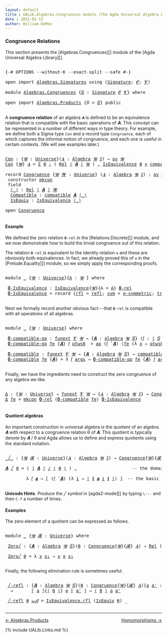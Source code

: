```yaml
---
layout: default
title : UALib.Algebras.Congruences module (The Agda Universal Algebra Library)
date : 2021-01-13
author: William DeMeo
---
```


### <a id="congruence-relations">Congruence Relations</a>

This section presents the [Algebras.Congruences][] module of the [Agda Universal Algebra Library][].

<pre class="Agda">

<a id="320" class="Symbol">{-#</a> <a id="324" class="Keyword">OPTIONS</a> <a id="332" class="Pragma">--without-K</a> <a id="344" class="Pragma">--exact-split</a> <a id="358" class="Pragma">--safe</a> <a id="365" class="Symbol">#-}</a>

<a id="370" class="Keyword">open</a> <a id="375" class="Keyword">import</a> <a id="382" href="Algebras.Signatures.html" class="Module">Algebras.Signatures</a> <a id="402" class="Keyword">using</a> <a id="408" class="Symbol">(</a><a id="409" href="Algebras.Signatures.html#1299" class="Function">Signature</a><a id="418" class="Symbol">;</a> <a id="420" href="Prelude.Preliminaries.html#5595" class="Generalizable">𝓞</a><a id="421" class="Symbol">;</a> <a id="423" href="Universes.html#262" class="Generalizable">𝓥</a><a id="424" class="Symbol">)</a>

<a id="427" class="Keyword">module</a> <a id="434" href="Algebras.Congruences.html" class="Module">Algebras.Congruences</a> <a id="455" class="Symbol">{</a><a id="456" href="Algebras.Congruences.html#456" class="Bound">𝑆</a> <a id="458" class="Symbol">:</a> <a id="460" href="Algebras.Signatures.html#1299" class="Function">Signature</a> <a id="470" href="Prelude.Preliminaries.html#5595" class="Generalizable">𝓞</a> <a id="472" href="Universes.html#262" class="Generalizable">𝓥</a><a id="473" class="Symbol">}</a> <a id="475" class="Keyword">where</a>

<a id="482" class="Keyword">open</a> <a id="487" class="Keyword">import</a> <a id="494" href="Algebras.Products.html" class="Module">Algebras.Products</a> <a id="512" class="Symbol">{</a><a id="513" class="Argument">𝑆</a> <a id="515" class="Symbol">=</a> <a id="517" href="Algebras.Congruences.html#456" class="Bound">𝑆</a><a id="518" class="Symbol">}</a> <a id="520" class="Keyword">public</a>

</pre>

A **congruence relation** of an algebra `𝑨` is defined to be an equivalence relation that is compatible with the basic operations of 𝑨.  This concept can be represented in a number of different ways in type theory.  For example, we define both a Sigma type `Con` and a record type `Congruence`, each of which captures the informal notion of congruence, and each one is useful in certain contexts. (We will see examples later.)

<pre class="Agda">

<a id="Con"></a><a id="982" href="Algebras.Congruences.html#982" class="Function">Con</a> <a id="986" class="Symbol">:</a> <a id="988" class="Symbol">{</a><a id="989" href="Algebras.Congruences.html#989" class="Bound">𝓤</a> <a id="991" class="Symbol">:</a> <a id="993" href="Agda.Primitive.html#423" class="Function">Universe</a><a id="1001" class="Symbol">}(</a><a id="1003" href="Algebras.Congruences.html#1003" class="Bound">𝑨</a> <a id="1005" class="Symbol">:</a> <a id="1007" href="Algebras.Algebras.html#694" class="Function">Algebra</a> <a id="1015" href="Algebras.Congruences.html#989" class="Bound">𝓤</a> <a id="1017" href="Algebras.Congruences.html#456" class="Bound">𝑆</a><a id="1018" class="Symbol">)</a> <a id="1020" class="Symbol">→</a> <a id="1022" href="Algebras.Products.html#1918" class="Function">ov</a> <a id="1025" href="Algebras.Congruences.html#989" class="Bound">𝓤</a> <a id="1027" href="Universes.html#403" class="Function Operator">̇</a>
<a id="1029" href="Algebras.Congruences.html#982" class="Function">Con</a> <a id="1033" class="Symbol">{</a><a id="1034" href="Algebras.Congruences.html#1034" class="Bound">𝓤</a><a id="1035" class="Symbol">}</a> <a id="1037" href="Algebras.Congruences.html#1037" class="Bound">𝑨</a> <a id="1039" class="Symbol">=</a> <a id="1041" href="MGS-MLTT.html#3074" class="Function">Σ</a> <a id="1043" href="Algebras.Congruences.html#1043" class="Bound">θ</a> <a id="1045" href="MGS-MLTT.html#3074" class="Function">꞉</a> <a id="1047" class="Symbol">(</a> <a id="1049" href="Relations.Discrete.html#7795" class="Function">Rel</a> <a id="1053" href="Prelude.Preliminaries.html#13518" class="Function Operator">∣</a> <a id="1055" href="Algebras.Congruences.html#1037" class="Bound">𝑨</a> <a id="1057" href="Prelude.Preliminaries.html#13518" class="Function Operator">∣</a> <a id="1059" href="Algebras.Congruences.html#1034" class="Bound">𝓤</a> <a id="1061" class="Symbol">)</a> <a id="1063" href="MGS-MLTT.html#3074" class="Function">,</a> <a id="1065" href="Relations.Quotients.html#2378" class="Record">IsEquivalence</a> <a id="1079" href="Algebras.Congruences.html#1043" class="Bound">θ</a> <a id="1081" href="MGS-MLTT.html#3515" class="Function Operator">×</a> <a id="1083" href="Algebras.Algebras.html#5864" class="Function">compatible</a> <a id="1094" href="Algebras.Congruences.html#1037" class="Bound">𝑨</a> <a id="1096" href="Algebras.Congruences.html#1043" class="Bound">θ</a>

<a id="1099" class="Keyword">record</a> <a id="Congruence"></a><a id="1106" href="Algebras.Congruences.html#1106" class="Record">Congruence</a> <a id="1117" class="Symbol">{</a><a id="1118" href="Algebras.Congruences.html#1118" class="Bound">𝓤</a> <a id="1120" href="Algebras.Congruences.html#1120" class="Bound">𝓦</a> <a id="1122" class="Symbol">:</a> <a id="1124" href="Agda.Primitive.html#423" class="Function">Universe</a><a id="1132" class="Symbol">}</a> <a id="1134" class="Symbol">(</a><a id="1135" href="Algebras.Congruences.html#1135" class="Bound">𝑨</a> <a id="1137" class="Symbol">:</a> <a id="1139" href="Algebras.Algebras.html#694" class="Function">Algebra</a> <a id="1147" href="Algebras.Congruences.html#1118" class="Bound">𝓤</a> <a id="1149" href="Algebras.Congruences.html#456" class="Bound">𝑆</a><a id="1150" class="Symbol">)</a> <a id="1152" class="Symbol">:</a> <a id="1154" href="Algebras.Products.html#1918" class="Function">ov</a> <a id="1157" href="Algebras.Congruences.html#1120" class="Bound">𝓦</a> <a id="1159" href="Agda.Primitive.html#636" class="Function Operator">⊔</a> <a id="1161" href="Algebras.Congruences.html#1118" class="Bound">𝓤</a> <a id="1163" href="Universes.html#403" class="Function Operator">̇</a>  <a id="1166" class="Keyword">where</a>
 <a id="1173" class="Keyword">constructor</a> <a id="mkcon"></a><a id="1185" href="Algebras.Congruences.html#1185" class="InductiveConstructor">mkcon</a>
 <a id="1192" class="Keyword">field</a>
  <a id="Congruence.⟨_⟩"></a><a id="1200" href="Algebras.Congruences.html#1200" class="Field Operator">⟨_⟩</a> <a id="1204" class="Symbol">:</a> <a id="1206" href="Relations.Discrete.html#7795" class="Function">Rel</a> <a id="1210" href="Prelude.Preliminaries.html#13518" class="Function Operator">∣</a> <a id="1212" href="Algebras.Congruences.html#1135" class="Bound">𝑨</a> <a id="1214" href="Prelude.Preliminaries.html#13518" class="Function Operator">∣</a> <a id="1216" href="Algebras.Congruences.html#1120" class="Bound">𝓦</a>
  <a id="Congruence.Compatible"></a><a id="1220" href="Algebras.Congruences.html#1220" class="Field">Compatible</a> <a id="1231" class="Symbol">:</a> <a id="1233" href="Algebras.Algebras.html#5864" class="Function">compatible</a> <a id="1244" href="Algebras.Congruences.html#1135" class="Bound">𝑨</a> <a id="1246" href="Algebras.Congruences.html#1200" class="Field Operator">⟨_⟩</a>
  <a id="Congruence.IsEquiv"></a><a id="1252" href="Algebras.Congruences.html#1252" class="Field">IsEquiv</a> <a id="1260" class="Symbol">:</a> <a id="1262" href="Relations.Quotients.html#2378" class="Record">IsEquivalence</a> <a id="1276" href="Algebras.Congruences.html#1200" class="Field Operator">⟨_⟩</a>

<a id="1281" class="Keyword">open</a> <a id="1286" href="Algebras.Congruences.html#1106" class="Module">Congruence</a>

</pre>



#### <a id="example">Example</a>

We defined the zero relation `𝟎-rel` in the [Relations.Discrete][] module, and we now demonstrate how to build the trivial congruence out of this relation.

The relation `𝟎-rel` is equivalent to the identity relation `≡` and these are obviously both equivalences. In fact, we already proved this of `≡` in the [Prelude.Equality][] module, so we simply apply the corresponding proofs.

<pre class="Agda">

<a id="1745" class="Keyword">module</a> <a id="1752" href="Algebras.Congruences.html#1752" class="Module">_</a> <a id="1754" class="Symbol">{</a><a id="1755" href="Algebras.Congruences.html#1755" class="Bound">𝓤</a> <a id="1757" class="Symbol">:</a> <a id="1759" href="Agda.Primitive.html#423" class="Function">Universe</a><a id="1767" class="Symbol">}{</a><a id="1769" href="Algebras.Congruences.html#1769" class="Bound">A</a> <a id="1771" class="Symbol">:</a> <a id="1773" href="Algebras.Congruences.html#1755" class="Bound">𝓤</a> <a id="1775" href="Universes.html#403" class="Function Operator">̇</a><a id="1776" class="Symbol">}</a> <a id="1778" class="Keyword">where</a>

 <a id="1786" href="Algebras.Congruences.html#1786" class="Function">𝟎-IsEquivalence</a> <a id="1802" class="Symbol">:</a> <a id="1804" href="Relations.Quotients.html#2378" class="Record">IsEquivalence</a><a id="1817" class="Symbol">{</a><a id="1818" href="Algebras.Congruences.html#1755" class="Bound">𝓤</a><a id="1819" class="Symbol">}{</a><a id="1821" class="Argument">A</a> <a id="1823" class="Symbol">=</a> <a id="1825" href="Algebras.Congruences.html#1769" class="Bound">A</a><a id="1826" class="Symbol">}</a> <a id="1828" href="Relations.Discrete.html#8324" class="Function">𝟎-rel</a>
 <a id="1835" href="Algebras.Congruences.html#1786" class="Function">𝟎-IsEquivalence</a> <a id="1851" class="Symbol">=</a> <a id="1853" class="Keyword">record</a> <a id="1860" class="Symbol">{</a><a id="1861" href="Relations.Quotients.html#2446" class="Field">rfl</a> <a id="1865" class="Symbol">=</a> <a id="1867" href="Prelude.Equality.html#1413" class="InductiveConstructor">refl</a><a id="1871" class="Symbol">;</a> <a id="1873" href="Relations.Quotients.html#2471" class="Field">sym</a> <a id="1877" class="Symbol">=</a> <a id="1879" href="Prelude.Equality.html#1968" class="Function">≡-symmetric</a><a id="1890" class="Symbol">;</a> <a id="1892" href="Relations.Quotients.html#2496" class="Field">trans</a> <a id="1898" class="Symbol">=</a> <a id="1900" href="Prelude.Equality.html#2094" class="Function">≡-transitive</a><a id="1912" class="Symbol">}</a>

</pre>

Next we formally record another obvious fact---that `𝟎-rel` is compatible with all operations of all algebras.

<pre class="Agda">

<a id="2053" class="Keyword">module</a> <a id="2060" href="Algebras.Congruences.html#2060" class="Module">_</a> <a id="2062" class="Symbol">{</a><a id="2063" href="Algebras.Congruences.html#2063" class="Bound">𝓤</a> <a id="2065" class="Symbol">:</a> <a id="2067" href="Agda.Primitive.html#423" class="Function">Universe</a><a id="2075" class="Symbol">}</a> <a id="2077" class="Keyword">where</a>

 <a id="2085" href="Algebras.Congruences.html#2085" class="Function">𝟎-compatible-op</a> <a id="2101" class="Symbol">:</a> <a id="2103" href="MGS-FunExt-from-Univalence.html#393" class="Function">funext</a> <a id="2110" href="Algebras.Congruences.html#472" class="Bound">𝓥</a> <a id="2112" href="Algebras.Congruences.html#2063" class="Bound">𝓤</a> <a id="2114" class="Symbol">→</a> <a id="2116" class="Symbol">{</a><a id="2117" href="Algebras.Congruences.html#2117" class="Bound">𝑨</a> <a id="2119" class="Symbol">:</a> <a id="2121" href="Algebras.Algebras.html#694" class="Function">Algebra</a> <a id="2129" href="Algebras.Congruences.html#2063" class="Bound">𝓤</a> <a id="2131" href="Algebras.Congruences.html#456" class="Bound">𝑆</a><a id="2132" class="Symbol">}</a> <a id="2134" class="Symbol">(</a><a id="2135" href="Algebras.Congruences.html#2135" class="Bound">𝑓</a> <a id="2137" class="Symbol">:</a> <a id="2139" href="Prelude.Preliminaries.html#13518" class="Function Operator">∣</a> <a id="2141" href="Algebras.Congruences.html#456" class="Bound">𝑆</a> <a id="2143" href="Prelude.Preliminaries.html#13518" class="Function Operator">∣</a><a id="2144" class="Symbol">)</a> <a id="2146" class="Symbol">→</a> <a id="2148" href="Relations.Discrete.html#10136" class="Function">compatible-fun</a> <a id="2163" class="Symbol">(</a><a id="2164" href="Algebras.Congruences.html#2135" class="Bound">𝑓</a> <a id="2166" href="Algebras.Algebras.html#2991" class="Function Operator">̂</a> <a id="2168" href="Algebras.Congruences.html#2117" class="Bound">𝑨</a><a id="2169" class="Symbol">)</a> <a id="2171" href="Relations.Discrete.html#8324" class="Function">𝟎-rel</a>
 <a id="2178" href="Algebras.Congruences.html#2085" class="Function">𝟎-compatible-op</a> <a id="2194" href="Algebras.Congruences.html#2194" class="Bound">fe</a> <a id="2197" class="Symbol">{</a><a id="2198" href="Algebras.Congruences.html#2198" class="Bound">𝑨</a><a id="2199" class="Symbol">}</a> <a id="2201" href="Algebras.Congruences.html#2201" class="Bound">𝑓</a> <a id="2203" href="Algebras.Congruences.html#2203" class="Bound">ptws0</a>  <a id="2210" class="Symbol">=</a> <a id="2212" href="MGS-MLTT.html#6613" class="Function">ap</a> <a id="2215" class="Symbol">(</a><a id="2216" href="Algebras.Congruences.html#2201" class="Bound">𝑓</a> <a id="2218" href="Algebras.Algebras.html#2991" class="Function Operator">̂</a> <a id="2220" href="Algebras.Congruences.html#2198" class="Bound">𝑨</a><a id="2221" class="Symbol">)</a> <a id="2223" class="Symbol">(</a><a id="2224" href="Algebras.Congruences.html#2194" class="Bound">fe</a> <a id="2227" class="Symbol">(λ</a> <a id="2230" href="Algebras.Congruences.html#2230" class="Bound">x</a> <a id="2232" class="Symbol">→</a> <a id="2234" href="Algebras.Congruences.html#2203" class="Bound">ptws0</a> <a id="2240" href="Algebras.Congruences.html#2230" class="Bound">x</a><a id="2241" class="Symbol">))</a>

 <a id="2246" href="Algebras.Congruences.html#2246" class="Function">𝟎-compatible</a> <a id="2259" class="Symbol">:</a> <a id="2261" href="MGS-FunExt-from-Univalence.html#393" class="Function">funext</a> <a id="2268" href="Algebras.Congruences.html#472" class="Bound">𝓥</a> <a id="2270" href="Algebras.Congruences.html#2063" class="Bound">𝓤</a> <a id="2272" class="Symbol">→</a> <a id="2274" class="Symbol">{</a><a id="2275" href="Algebras.Congruences.html#2275" class="Bound">𝑨</a> <a id="2277" class="Symbol">:</a> <a id="2279" href="Algebras.Algebras.html#694" class="Function">Algebra</a> <a id="2287" href="Algebras.Congruences.html#2063" class="Bound">𝓤</a> <a id="2289" href="Algebras.Congruences.html#456" class="Bound">𝑆</a><a id="2290" class="Symbol">}</a> <a id="2292" class="Symbol">→</a> <a id="2294" href="Algebras.Algebras.html#5864" class="Function">compatible</a> <a id="2305" href="Algebras.Congruences.html#2275" class="Bound">𝑨</a> <a id="2307" href="Relations.Discrete.html#8324" class="Function">𝟎-rel</a>
 <a id="2314" href="Algebras.Congruences.html#2246" class="Function">𝟎-compatible</a> <a id="2327" href="Algebras.Congruences.html#2327" class="Bound">fe</a> <a id="2330" class="Symbol">{</a><a id="2331" href="Algebras.Congruences.html#2331" class="Bound">𝑨</a><a id="2332" class="Symbol">}</a> <a id="2334" class="Symbol">=</a> <a id="2336" class="Symbol">λ</a> <a id="2338" href="Algebras.Congruences.html#2338" class="Bound">𝑓</a> <a id="2340" href="Algebras.Congruences.html#2340" class="Bound">args</a> <a id="2345" class="Symbol">→</a> <a id="2347" href="Algebras.Congruences.html#2085" class="Function">𝟎-compatible-op</a> <a id="2363" href="Algebras.Congruences.html#2327" class="Bound">fe</a> <a id="2366" class="Symbol">{</a><a id="2367" href="Algebras.Congruences.html#2331" class="Bound">𝑨</a><a id="2368" class="Symbol">}</a> <a id="2370" href="Algebras.Congruences.html#2338" class="Bound">𝑓</a> <a id="2372" href="Algebras.Congruences.html#2340" class="Bound">args</a>

</pre>

Finally, we have the ingredients need to construct the zero congruence of any algebra we like.

<pre class="Agda">

<a id="Δ"></a><a id="2500" href="Algebras.Congruences.html#2500" class="Function">Δ</a> <a id="2502" class="Symbol">:</a> <a id="2504" class="Symbol">{</a><a id="2505" href="Algebras.Congruences.html#2505" class="Bound">𝓤</a> <a id="2507" class="Symbol">:</a> <a id="2509" href="Agda.Primitive.html#423" class="Function">Universe</a><a id="2517" class="Symbol">}</a> <a id="2519" class="Symbol">→</a> <a id="2521" href="MGS-FunExt-from-Univalence.html#393" class="Function">funext</a> <a id="2528" href="Algebras.Congruences.html#472" class="Bound">𝓥</a> <a id="2530" href="Algebras.Congruences.html#2505" class="Bound">𝓤</a> <a id="2532" class="Symbol">→</a> <a id="2534" class="Symbol">{</a><a id="2535" href="Algebras.Congruences.html#2535" class="Bound">𝑨</a> <a id="2537" class="Symbol">:</a> <a id="2539" href="Algebras.Algebras.html#694" class="Function">Algebra</a> <a id="2547" href="Algebras.Congruences.html#2505" class="Bound">𝓤</a> <a id="2549" href="Algebras.Congruences.html#456" class="Bound">𝑆</a><a id="2550" class="Symbol">}</a> <a id="2552" class="Symbol">→</a> <a id="2554" href="Algebras.Congruences.html#1106" class="Record">Congruence</a> <a id="2565" href="Algebras.Congruences.html#2535" class="Bound">𝑨</a>
<a id="2567" href="Algebras.Congruences.html#2500" class="Function">Δ</a> <a id="2569" href="Algebras.Congruences.html#2569" class="Bound">fe</a> <a id="2572" class="Symbol">=</a> <a id="2574" href="Algebras.Congruences.html#1185" class="InductiveConstructor">mkcon</a> <a id="2580" href="Relations.Discrete.html#8324" class="Function">𝟎-rel</a> <a id="2586" class="Symbol">(</a><a id="2587" href="Algebras.Congruences.html#2246" class="Function">𝟎-compatible</a> <a id="2600" href="Algebras.Congruences.html#2569" class="Bound">fe</a><a id="2602" class="Symbol">)</a> <a id="2604" href="Algebras.Congruences.html#1786" class="Function">𝟎-IsEquivalence</a>

</pre>




#### <a id="quotient-algebras">Quotient algebras</a>

An important construction in universal algebra is the quotient of an algebra 𝑨 with respect to a congruence relation θ of 𝑨.  This quotient is typically denote by 𝑨 / θ and Agda allows us to define and express quotients using the standard notation.

<pre class="Agda">

<a id="_╱_"></a><a id="2954" href="Algebras.Congruences.html#2954" class="Function Operator">_╱_</a> <a id="2958" class="Symbol">:</a> <a id="2960" class="Symbol">{</a><a id="2961" href="Algebras.Congruences.html#2961" class="Bound">𝓤</a> <a id="2963" href="Algebras.Congruences.html#2963" class="Bound">𝓡</a> <a id="2965" class="Symbol">:</a> <a id="2967" href="Agda.Primitive.html#423" class="Function">Universe</a><a id="2975" class="Symbol">}(</a><a id="2977" href="Algebras.Congruences.html#2977" class="Bound">𝑨</a> <a id="2979" class="Symbol">:</a> <a id="2981" href="Algebras.Algebras.html#694" class="Function">Algebra</a> <a id="2989" href="Algebras.Congruences.html#2961" class="Bound">𝓤</a> <a id="2991" href="Algebras.Congruences.html#456" class="Bound">𝑆</a><a id="2992" class="Symbol">)</a> <a id="2994" class="Symbol">→</a> <a id="2996" href="Algebras.Congruences.html#1106" class="Record">Congruence</a><a id="3006" class="Symbol">{</a><a id="3007" href="Algebras.Congruences.html#2961" class="Bound">𝓤</a><a id="3008" class="Symbol">}{</a><a id="3010" href="Algebras.Congruences.html#2963" class="Bound">𝓡</a><a id="3011" class="Symbol">}</a> <a id="3013" href="Algebras.Congruences.html#2977" class="Bound">𝑨</a> <a id="3015" class="Symbol">→</a> <a id="3017" href="Algebras.Algebras.html#694" class="Function">Algebra</a> <a id="3025" class="Symbol">(</a><a id="3026" href="Algebras.Congruences.html#2961" class="Bound">𝓤</a> <a id="3028" href="Agda.Primitive.html#636" class="Function Operator">⊔</a> <a id="3030" href="Algebras.Congruences.html#2963" class="Bound">𝓡</a> <a id="3032" href="Agda.Primitive.html#606" class="Function Operator">⁺</a><a id="3033" class="Symbol">)</a> <a id="3035" href="Algebras.Congruences.html#456" class="Bound">𝑆</a>

<a id="3038" href="Algebras.Congruences.html#3038" class="Bound">𝑨</a> <a id="3040" href="Algebras.Congruences.html#2954" class="Function Operator">╱</a> <a id="3042" href="Algebras.Congruences.html#3042" class="Bound">θ</a> <a id="3044" class="Symbol">=</a> <a id="3046" class="Symbol">(</a> <a id="3048" href="Prelude.Preliminaries.html#13518" class="Function Operator">∣</a> <a id="3050" href="Algebras.Congruences.html#3038" class="Bound">𝑨</a> <a id="3052" href="Prelude.Preliminaries.html#13518" class="Function Operator">∣</a> <a id="3054" href="Relations.Quotients.html#4069" class="Function Operator">/</a> <a id="3056" href="Algebras.Congruences.html#1200" class="Field Operator">⟨</a> <a id="3058" href="Algebras.Congruences.html#3042" class="Bound">θ</a> <a id="3060" href="Algebras.Congruences.html#1200" class="Field Operator">⟩</a> <a id="3062" class="Symbol">)</a> <a id="3064" href="Prelude.Preliminaries.html#14513" class="InductiveConstructor Operator">,</a>                     <a id="3086" class="Comment">-- the domain of the quotient algebra</a>

        <a id="3133" class="Symbol">λ</a> <a id="3135" href="Algebras.Congruences.html#3135" class="Bound">𝑓</a> <a id="3137" href="Algebras.Congruences.html#3137" class="Bound">𝒂</a> <a id="3139" class="Symbol">→</a> <a id="3141" href="Relations.Quotients.html#4283" class="Function Operator">⟦</a> <a id="3143" class="Symbol">(</a><a id="3144" href="Algebras.Congruences.html#3135" class="Bound">𝑓</a> <a id="3146" href="Algebras.Algebras.html#2991" class="Function Operator">̂</a> <a id="3148" href="Algebras.Congruences.html#3038" class="Bound">𝑨</a><a id="3149" class="Symbol">)</a> <a id="3151" class="Symbol">(λ</a> <a id="3154" href="Algebras.Congruences.html#3154" class="Bound">i</a> <a id="3156" class="Symbol">→</a> <a id="3158" href="Prelude.Preliminaries.html#13518" class="Function Operator">∣</a> <a id="3160" href="Prelude.Preliminaries.html#13596" class="Function Operator">∥</a> <a id="3162" href="Algebras.Congruences.html#3137" class="Bound">𝒂</a> <a id="3164" href="Algebras.Congruences.html#3154" class="Bound">i</a> <a id="3166" href="Prelude.Preliminaries.html#13596" class="Function Operator">∥</a> <a id="3168" href="Prelude.Preliminaries.html#13518" class="Function Operator">∣</a><a id="3169" class="Symbol">)</a> <a id="3171" href="Relations.Quotients.html#4283" class="Function Operator">⟧</a>  <a id="3174" class="Comment">-- the basic operations of the quotient algebra</a>

</pre>

**Unicode Hints**. Produce the ╱ symbol in [agda2-mode][] by typing `\---` and then `C-f` a number of times.

#### <a id="examples">Examples</a>

The zero element of a quotient can be expressed as follows.

<pre class="Agda">

<a id="3456" class="Keyword">module</a> <a id="3463" href="Algebras.Congruences.html#3463" class="Module">_</a> <a id="3465" class="Symbol">{</a><a id="3466" href="Algebras.Congruences.html#3466" class="Bound">𝓤</a> <a id="3468" href="Algebras.Congruences.html#3468" class="Bound">𝓡</a> <a id="3470" class="Symbol">:</a> <a id="3472" href="Agda.Primitive.html#423" class="Function">Universe</a><a id="3480" class="Symbol">}</a> <a id="3482" class="Keyword">where</a>

 <a id="3490" href="Algebras.Congruences.html#3490" class="Function">Zero╱</a> <a id="3496" class="Symbol">:</a> <a id="3498" class="Symbol">{</a><a id="3499" href="Algebras.Congruences.html#3499" class="Bound">𝑨</a> <a id="3501" class="Symbol">:</a> <a id="3503" href="Algebras.Algebras.html#694" class="Function">Algebra</a> <a id="3511" href="Algebras.Congruences.html#3466" class="Bound">𝓤</a> <a id="3513" href="Algebras.Congruences.html#456" class="Bound">𝑆</a><a id="3514" class="Symbol">}(</a><a id="3516" href="Algebras.Congruences.html#3516" class="Bound">θ</a> <a id="3518" class="Symbol">:</a> <a id="3520" href="Algebras.Congruences.html#1106" class="Record">Congruence</a><a id="3530" class="Symbol">{</a><a id="3531" href="Algebras.Congruences.html#3466" class="Bound">𝓤</a><a id="3532" class="Symbol">}{</a><a id="3534" href="Algebras.Congruences.html#3468" class="Bound">𝓡</a><a id="3535" class="Symbol">}</a> <a id="3537" href="Algebras.Congruences.html#3499" class="Bound">𝑨</a><a id="3538" class="Symbol">)</a> <a id="3540" class="Symbol">→</a> <a id="3542" href="Relations.Discrete.html#7795" class="Function">Rel</a> <a id="3546" class="Symbol">(</a><a id="3547" href="Prelude.Preliminaries.html#13518" class="Function Operator">∣</a> <a id="3549" href="Algebras.Congruences.html#3499" class="Bound">𝑨</a> <a id="3551" href="Prelude.Preliminaries.html#13518" class="Function Operator">∣</a> <a id="3553" href="Relations.Quotients.html#4069" class="Function Operator">/</a> <a id="3555" href="Algebras.Congruences.html#1200" class="Field Operator">⟨</a> <a id="3557" href="Algebras.Congruences.html#3516" class="Bound">θ</a> <a id="3559" href="Algebras.Congruences.html#1200" class="Field Operator">⟩</a><a id="3560" class="Symbol">)(</a><a id="3562" href="Algebras.Congruences.html#3466" class="Bound">𝓤</a> <a id="3564" href="Agda.Primitive.html#636" class="Function Operator">⊔</a> <a id="3566" href="Algebras.Congruences.html#3468" class="Bound">𝓡</a> <a id="3568" href="Agda.Primitive.html#606" class="Function Operator">⁺</a><a id="3569" class="Symbol">)</a>

 <a id="3573" href="Algebras.Congruences.html#3490" class="Function">Zero╱</a> <a id="3579" href="Algebras.Congruences.html#3579" class="Bound">θ</a> <a id="3581" class="Symbol">=</a> <a id="3583" class="Symbol">λ</a> <a id="3585" href="Algebras.Congruences.html#3585" class="Bound">x</a> <a id="3587" href="Algebras.Congruences.html#3587" class="Bound">x₁</a> <a id="3590" class="Symbol">→</a> <a id="3592" href="Algebras.Congruences.html#3585" class="Bound">x</a> <a id="3594" href="Prelude.Equality.html#1231" class="Datatype Operator">≡</a> <a id="3596" href="Algebras.Congruences.html#3587" class="Bound">x₁</a>

</pre>

Finally, the following elimination rule is sometimes useful.

<pre class="Agda">

 <a id="3689" href="Algebras.Congruences.html#3689" class="Function">╱-refl</a> <a id="3696" class="Symbol">:</a> <a id="3698" class="Symbol">{</a><a id="3699" href="Algebras.Congruences.html#3699" class="Bound">𝑨</a> <a id="3701" class="Symbol">:</a> <a id="3703" href="Algebras.Algebras.html#694" class="Function">Algebra</a> <a id="3711" href="Algebras.Congruences.html#3466" class="Bound">𝓤</a> <a id="3713" href="Algebras.Congruences.html#456" class="Bound">𝑆</a><a id="3714" class="Symbol">}(</a><a id="3716" href="Algebras.Congruences.html#3716" class="Bound">θ</a> <a id="3718" class="Symbol">:</a> <a id="3720" href="Algebras.Congruences.html#1106" class="Record">Congruence</a><a id="3730" class="Symbol">{</a><a id="3731" href="Algebras.Congruences.html#3466" class="Bound">𝓤</a><a id="3732" class="Symbol">}{</a><a id="3734" href="Algebras.Congruences.html#3468" class="Bound">𝓡</a><a id="3735" class="Symbol">}</a> <a id="3737" href="Algebras.Congruences.html#3699" class="Bound">𝑨</a><a id="3738" class="Symbol">){</a><a id="3740" href="Algebras.Congruences.html#3740" class="Bound">a</a> <a id="3742" href="Algebras.Congruences.html#3742" class="Bound">a&#39;</a> <a id="3745" class="Symbol">:</a> <a id="3747" href="Prelude.Preliminaries.html#13518" class="Function Operator">∣</a> <a id="3749" href="Algebras.Congruences.html#3699" class="Bound">𝑨</a> <a id="3751" href="Prelude.Preliminaries.html#13518" class="Function Operator">∣</a><a id="3752" class="Symbol">}</a>
  <a id="3756" class="Symbol">→</a>       <a id="3764" href="Relations.Quotients.html#4283" class="Function Operator">⟦</a> <a id="3766" href="Algebras.Congruences.html#3740" class="Bound">a</a> <a id="3768" href="Relations.Quotients.html#4283" class="Function Operator">⟧</a><a id="3769" class="Symbol">{</a><a id="3770" href="Algebras.Congruences.html#1200" class="Field Operator">⟨</a> <a id="3772" href="Algebras.Congruences.html#3716" class="Bound">θ</a> <a id="3774" href="Algebras.Congruences.html#1200" class="Field Operator">⟩</a><a id="3775" class="Symbol">}</a> <a id="3777" href="Prelude.Equality.html#1231" class="Datatype Operator">≡</a> <a id="3779" href="Relations.Quotients.html#4283" class="Function Operator">⟦</a> <a id="3781" href="Algebras.Congruences.html#3742" class="Bound">a&#39;</a> <a id="3784" href="Relations.Quotients.html#4283" class="Function Operator">⟧</a> <a id="3786" class="Symbol">→</a> <a id="3788" href="Algebras.Congruences.html#1200" class="Field Operator">⟨</a> <a id="3790" href="Algebras.Congruences.html#3716" class="Bound">θ</a> <a id="3792" href="Algebras.Congruences.html#1200" class="Field Operator">⟩</a> <a id="3794" href="Algebras.Congruences.html#3740" class="Bound">a</a> <a id="3796" href="Algebras.Congruences.html#3742" class="Bound">a&#39;</a>

 <a id="3801" href="Algebras.Congruences.html#3689" class="Function">╱-refl</a> <a id="3808" href="Algebras.Congruences.html#3808" class="Bound">θ</a> <a id="3810" href="Prelude.Equality.html#1245" class="InductiveConstructor">𝓇ℯ𝒻𝓁</a> <a id="3815" class="Symbol">=</a> <a id="3817" href="Relations.Quotients.html#2446" class="Field">IsEquivalence.rfl</a> <a id="3835" class="Symbol">(</a><a id="3836" href="Algebras.Congruences.html#1252" class="Field">IsEquiv</a> <a id="3844" href="Algebras.Congruences.html#3808" class="Bound">θ</a><a id="3845" class="Symbol">)</a> <a id="3847" class="Symbol">_</a>

</pre>

--------------------------------------

[← Algebras.Products](Algebras.Products.html)
<span style="float:right;">[Homomorphisms →](Homomorphisms.html)</span>

{% include UALib.Links.md %}
